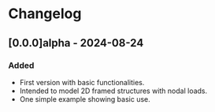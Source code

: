 # Changelog

## [0.0.0]alpha - 2024-08-24
### Added
- First version with basic functionalities.
- Intended to model 2D framed structures with nodal loads.
- One simple example showing basic use.
